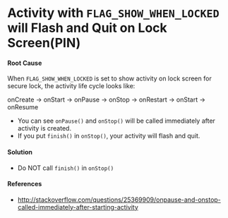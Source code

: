 
# Activity with `FLAG_SHOW_WHEN_LOCKED` will Flash and Quit on Lock Screen(PIN)

#### Root Cause

When `FLAG_SHOW_WHEN_LOCKED` is set to show activity on lock screen for secure lock, the activity life cycle looks like:  

onCreate -> onStart -> onPause -> onStop -> onRestart -> onStart -> onResume  

* You can see `onPause()` and `onStop()` will be called immediately after activity is created.  
* If you put `finish()` in `onStop()`, your activity will flash and quit.

#### Solution

* Do NOT call `finish()` in `onStop()`  

#### References

* <http://stackoverflow.com/questions/25369909/onpause-and-onstop-called-immediately-after-starting-activity>

